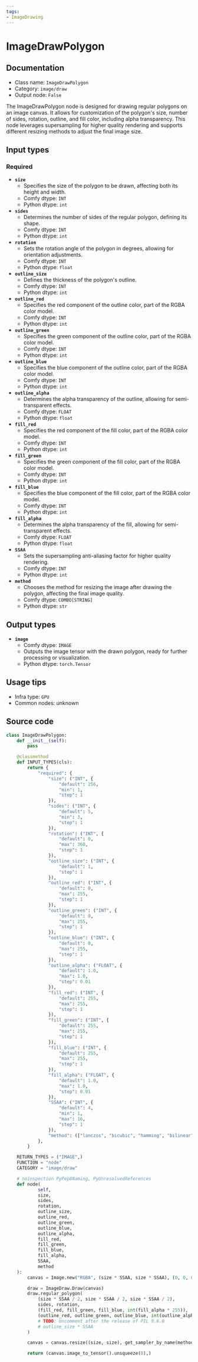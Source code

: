 ```yaml
---
tags:
- ImageDrawing
---
```


# ImageDrawPolygon
## Documentation
- Class name: `ImageDrawPolygon`
- Category: `image/draw`
- Output node: `False`

The ImageDrawPolygon node is designed for drawing regular polygons on an image canvas. It allows for customization of the polygon's size, number of sides, rotation, outline, and fill color, including alpha transparency. This node leverages supersampling for higher quality rendering and supports different resizing methods to adjust the final image size.
## Input types
### Required
- **`size`**
    - Specifies the size of the polygon to be drawn, affecting both its height and width.
    - Comfy dtype: `INT`
    - Python dtype: `int`
- **`sides`**
    - Determines the number of sides of the regular polygon, defining its shape.
    - Comfy dtype: `INT`
    - Python dtype: `int`
- **`rotation`**
    - Sets the rotation angle of the polygon in degrees, allowing for orientation adjustments.
    - Comfy dtype: `INT`
    - Python dtype: `float`
- **`outline_size`**
    - Defines the thickness of the polygon's outline.
    - Comfy dtype: `INT`
    - Python dtype: `int`
- **`outline_red`**
    - Specifies the red component of the outline color, part of the RGBA color model.
    - Comfy dtype: `INT`
    - Python dtype: `int`
- **`outline_green`**
    - Specifies the green component of the outline color, part of the RGBA color model.
    - Comfy dtype: `INT`
    - Python dtype: `int`
- **`outline_blue`**
    - Specifies the blue component of the outline color, part of the RGBA color model.
    - Comfy dtype: `INT`
    - Python dtype: `int`
- **`outline_alpha`**
    - Determines the alpha transparency of the outline, allowing for semi-transparent effects.
    - Comfy dtype: `FLOAT`
    - Python dtype: `float`
- **`fill_red`**
    - Specifies the red component of the fill color, part of the RGBA color model.
    - Comfy dtype: `INT`
    - Python dtype: `int`
- **`fill_green`**
    - Specifies the green component of the fill color, part of the RGBA color model.
    - Comfy dtype: `INT`
    - Python dtype: `int`
- **`fill_blue`**
    - Specifies the blue component of the fill color, part of the RGBA color model.
    - Comfy dtype: `INT`
    - Python dtype: `int`
- **`fill_alpha`**
    - Determines the alpha transparency of the fill, allowing for semi-transparent effects.
    - Comfy dtype: `FLOAT`
    - Python dtype: `float`
- **`SSAA`**
    - Sets the supersampling anti-aliasing factor for higher quality rendering.
    - Comfy dtype: `INT`
    - Python dtype: `int`
- **`method`**
    - Chooses the method for resizing the image after drawing the polygon, affecting the final image quality.
    - Comfy dtype: `COMBO[STRING]`
    - Python dtype: `str`
## Output types
- **`image`**
    - Comfy dtype: `IMAGE`
    - Outputs the image tensor with the drawn polygon, ready for further processing or visualization.
    - Python dtype: `torch.Tensor`
## Usage tips
- Infra type: `GPU`
- Common nodes: unknown


## Source code
```python
class ImageDrawPolygon:
    def __init__(self):
        pass

    @classmethod
    def INPUT_TYPES(cls):
        return {
            "required": {
                "size": ("INT", {
                    "default": 256,
                    "min": 1,
                    "step": 1
                }),
                "sides": ("INT", {
                    "default": 5,
                    "min": 3,
                    "step": 1
                }),
                "rotation": ("INT", {
                    "default": 0,
                    "max": 360,
                    "step": 1
                }),
                "outline_size": ("INT", {
                    "default": 1,
                    "step": 1
                }),
                "outline_red": ("INT", {
                    "default": 0,
                    "max": 255,
                    "step": 1
                }),
                "outline_green": ("INT", {
                    "default": 0,
                    "max": 255,
                    "step": 1
                }),
                "outline_blue": ("INT", {
                    "default": 0,
                    "max": 255,
                    "step": 1
                }),
                "outline_alpha": ("FLOAT", {
                    "default": 1.0,
                    "max": 1.0,
                    "step": 0.01
                }),
                "fill_red": ("INT", {
                    "default": 255,
                    "max": 255,
                    "step": 1
                }),
                "fill_green": ("INT", {
                    "default": 255,
                    "max": 255,
                    "step": 1
                }),
                "fill_blue": ("INT", {
                    "default": 255,
                    "max": 255,
                    "step": 1
                }),
                "fill_alpha": ("FLOAT", {
                    "default": 1.0,
                    "max": 1.0,
                    "step": 0.01
                }),
                "SSAA": ("INT", {
                    "default": 4,
                    "min": 1,
                    "max": 16,
                    "step": 1
                }),
                "method": (["lanczos", "bicubic", "hamming", "bilinear", "box", "nearest"],),
            },
        }

    RETURN_TYPES = ("IMAGE",)
    FUNCTION = "node"
    CATEGORY = "image/draw"

    # noinspection PyPep8Naming, PyUnresolvedReferences
    def node(
            self,
            size,
            sides,
            rotation,
            outline_size,
            outline_red,
            outline_green,
            outline_blue,
            outline_alpha,
            fill_red,
            fill_green,
            fill_blue,
            fill_alpha,
            SSAA,
            method
    ):
        canvas = Image.new("RGBA", (size * SSAA, size * SSAA), (0, 0, 0, 0))

        draw = ImageDraw.Draw(canvas)
        draw.regular_polygon(
            (size * SSAA / 2, size * SSAA / 2, size * SSAA / 2),
            sides, rotation,
            (fill_red, fill_green, fill_blue, int(fill_alpha * 255)),
            (outline_red, outline_green, outline_blue, int(outline_alpha * 255)),
            # TODO: Uncomment after the release of PIL 9.6.0
            # outline_size * SSAA
        )

        canvas = canvas.resize((size, size), get_sampler_by_name(method))

        return (canvas.image_to_tensor().unsqueeze(0),)

```
